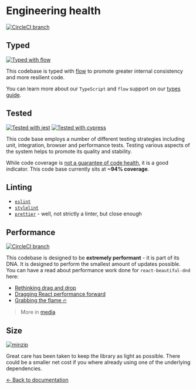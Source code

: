 # Engineering health

[![CircleCI branch](https://img.shields.io/circleci/project/github/atlassian/react-beautiful-dnd/master.svg)](https://circleci.com/gh/atlassian/react-beautiful-dnd/tree/master)

## Typed

[![Typed with flow](https://img.shields.io/badge/typed%20with-flow-brightgreen.svg?style=flat)](https://flow.org/)

This codebase is typed with [flow](https://flow.org) to promote greater internal consistency and more resilient code.

You can learn more about our `TypeScript` and `flow` support on our [types guide](/docs/guides/types.md).

## Tested

[![Tested with jest](https://img.shields.io/badge/tested_with-jest-99424f.svg)](https://www.npmjs.com/package/react-beautiful-dnd) [![Tested with cypress](https://img.shields.io/badge/tested%20with-cypress-brightgreen.svg?style=flat)](https://www.cypress.io/)

This code base employs a number of different testing strategies including unit, integration, browser and performance tests. Testing various aspects of the system helps to promote its quality and stability.

While code coverage is [not a guarantee of code health](https://stackoverflow.com/a/90021/1374236), it is a good indicator. This code base currently sits at **~94% coverage**.

## Linting

- [`eslint`](https://eslint.org/)
- [`stylelint`](https://github.com/stylelint/stylelint)
- [`prettier`](https://github.com/prettier/prettier) - well, not strictly a linter, but close enough

## Performance

[![CircleCI branch](https://img.shields.io/badge/speed-blazing%20%F0%9F%94%A5-brightgreen.svg?style=flat)](https://circleci.com/gh/atlassian/react-beautiful-dnd/tree/master)

This codebase is designed to be **extremely performant** - it is part of its DNA. It is designed to perform the smallest amount of updates possible. You can have a read about performance work done for `react-beautiful-dnd` here:

- [Rethinking drag and drop](https://medium.com/@alexandereardon/rethinking-drag-and-drop-d9f5770b4e6b)
- [Dragging React performance forward](https://medium.com/@alexandereardon/dragging-react-performance-forward-688b30d40a33)
- [Grabbing the flame 🔥](https://medium.com/@alexandereardon/grabbing-the-flame-290c794fe852)

> More in [media](/docs/support/media.md)

## Size

[![minzip](https://img.shields.io/bundlephobia/minzip/react-beautiful-dnd.svg)](https://www.npmjs.com/package/react-beautiful-dnd)

Great care has been taken to keep the library as light as possible. There could be a smaller net cost if you where already using one of the underlying dependencies.

[← Back to documentation](/README.md#documentation-)
